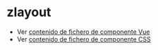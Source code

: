 # zlayout

 - Ver [contenido de fichero de componente Vue](./zlayout.vue)
 - Ver [contenido de fichero de componente CSS](./zlayout.css)
